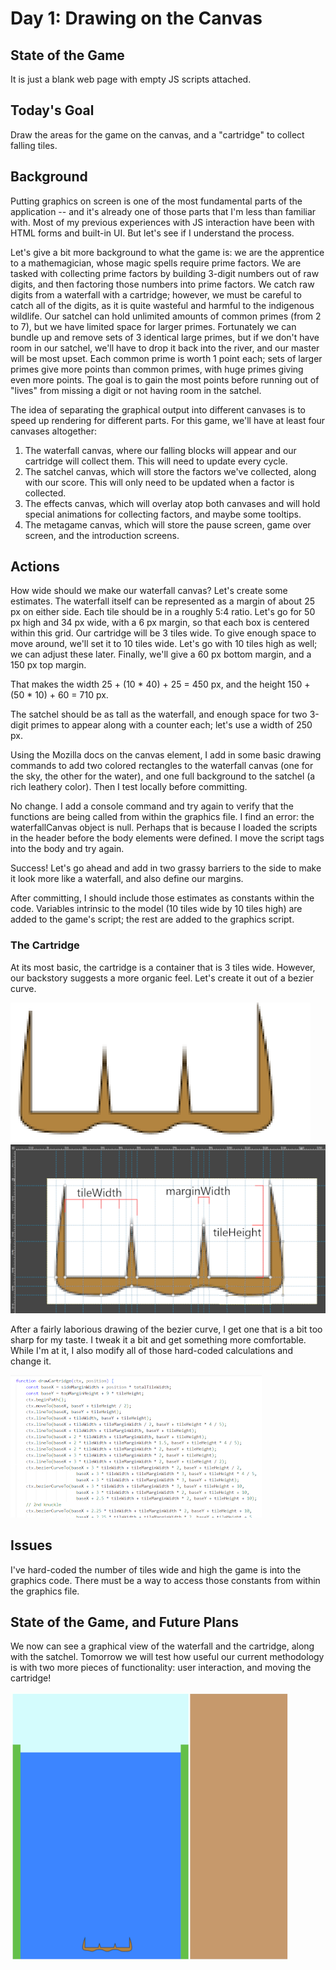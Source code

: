 # Day 1: Drawing on the Canvas

## State of the Game

It is just a blank web page with empty JS scripts attached.

## Today's Goal

Draw the areas for the game on the canvas, and a "cartridge" to collect falling tiles.

## Background

Putting graphics on screen is one of the most fundamental parts of the application -- and it's already one of those parts that I'm less than familiar with. Most of my previous experiences with JS interaction have been with HTML forms and built-in UI. But let's see if I understand the process.

Let's give a bit more background to what the game is: we are the apprentice to a mathemagician, whose magic spells require prime factors. We are tasked with collecting prime factors by building 3-digit numbers out of raw digits, and then factoring those numbers into prime factors. We catch raw digits from a waterfall with a cartridge; however, we must be careful to catch all of the digits, as it is quite wasteful and harmful to the indigenous wildlife. Our satchel can hold unlimited amounts of common primes (from 2 to 7), but we have limited space for larger primes. Fortunately we can bundle up and remove sets of 3 identical large primes, but if we don't have room in our satchel, we'll have to drop it back into the river, and our master will be most upset. Each common prime is worth 1 point each; sets of larger primes give more points than common primes, with huge primes giving even more points. The goal is to gain the most points before running out of "lives" from missing a digit or not having room in the satchel.

The idea of separating the graphical output into different canvases is to speed up rendering for different parts. For this game, we'll have at least four canvases altogether:

1. The waterfall canvas, where our falling blocks will appear and our cartridge will collect them. This will need to update every cycle.
2. The satchel canvas, which will store the factors we've collected, along with our score. This will only need to be updated when a factor is collected.
3. The effects canvas, which will overlay atop both canvases and will hold special animations for collecting factors, and maybe some tooltips.
4. The metagame canvas, which will store the pause screen, game over screen, and the introduction screens.

## Actions

How wide should we make our waterfall canvas? Let's create some estimates. The waterfall itself can be represented as a margin of about 25 px on either side. Each tile should be in a roughly 5:4 ratio. Let's go for 50 px high and 34 px wide, with a 6 px margin, so that each box is centered within this grid. Our cartridge will be 3 tiles wide. To give enough space to move around, we'll set it to 10 tiles wide. Let's go with 10 tiles high as well; we can adjust these later. Finally, we'll give a 60 px bottom margin, and a 150 px top margin.

That makes the width 25 + (10 * 40) + 25 = 450 px, and the height 150 + (50 * 10) + 60 = 710 px.

The satchel should be as tall as the waterfall, and enough space for two 3-digit primes to appear along with a counter each; let's use a width of 250 px.

Using the Mozilla docs on the canvas element, I add in some basic drawing commands to add two colored rectangles to the waterfall canvas (one for the sky, the other for the water), and one full background to the satchel (a rich leathery color). Then I test locally before committing.

No change. I add a console command and try again to verify that the functions are being called from within the graphics file. I find an error: the waterfallCanvas object is null. Perhaps that is because I loaded the scripts in the header before the body elements were defined. I move the script tags into the body and try again.

Success! Let's go ahead and add in two grassy barriers to the side to make it look more like a waterfall, and also define our margins.

After committing, I should include those estimates as constants within the code. Variables intrinsic to the model (10 tiles wide by 10 tiles high) are added to the game's script; the rest are added to the graphics script.

### The Cartridge

At its most basic, the cartridge is a container that is 3 tiles wide. However, our backstory suggests a more organic feel. Let's create it out of a bezier curve.

![Scaled-up image of the cartridge](./img/1_schematic.png)
![Annotated image of the cartridge](./img/1_annotated.png)

After a fairly laborious drawing of the bezier curve, I get one that is a bit too sharp for my taste. I tweak it a bit and get something more comfortable. While I'm at it, I also modify all of those hard-coded calculations and change it.

![Sample of the cartridge drawing code](./img/1_draw_cartridge_code.png)

## Issues

I've hard-coded the number of tiles wide and high the game is into the graphics code. There must be a way to access those constants from within the graphics file.

## State of the Game, and Future Plans

We now can see a graphical view of the waterfall and the cartridge, along with the satchel. Tomorrow we will test how useful our current methodology is with two more pieces of functionality: user interaction, and moving the cartridge!

![State of the game](./img/1_game.gif)